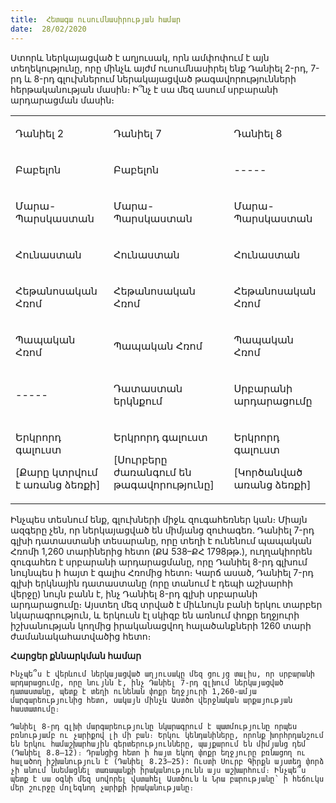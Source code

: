 ```yaml
---
title:  Հետագա ուսումնասիրության համար
date:  28/02/2020
---
```


Ստորև ներկայացված է աղյուսակ, որն ամփոփում է այն տեղեկությունը, որը մինչև այժմ ուսումնասիրել ենք Դանիել 2-րդ, 7-րդ և 8-րդ գլուխներում ներակայացված թագավորությունների հերթականության մասին։ Ի՞նչ է սա մեզ ասում սրբարանի արդարացման մասին։

<table id="table002" class="Без-стиля-таблицы TableOverride-1"><colgroup><col> <col> <col> </colgroup><tbody><tr class="Без-стиля-таблицы"><td class="Без-стиля-таблицы CellOverride-2"><p class="Text ParaOverride-7"><span class="CharOverride-9">Դանիել 2</span></p></td><td class="Без-стиля-таблицы CellOverride-2"><p class="Text ParaOverride-7"><span class="CharOverride-9">Դանիել 7</span></p></td><td class="Без-стиля-таблицы CellOverride-2"><p class="Text ParaOverride-7"><span class="CharOverride-9">Դանիել 8</span></p></td></tr><tr class="Без-стиля-таблицы"><td class="Без-стиля-таблицы CellOverride-2"><p class="Text ParaOverride-7"><span class="CharOverride-10">Բաբելոն</span></p></td><td class="Без-стиля-таблицы CellOverride-2"><p class="Text ParaOverride-7"><span class="CharOverride-10">Բաբելոն</span></p></td><td class="Без-стиля-таблицы CellOverride-2"><p class="Text ParaOverride-7"><span class="CharOverride-10">-----</span></p></td></tr><tr class="Без-стиля-таблицы"><td class="Без-стиля-таблицы CellOverride-2"><p class="Text ParaOverride-7"><span class="CharOverride-10">Մարա-Պարսկաստան</span></p></td><td class="Без-стиля-таблицы CellOverride-2"><p class="Text ParaOverride-7"><span class="CharOverride-10">Մարա-Պարսկաստան</span></p></td><td class="Без-стиля-таблицы CellOverride-2"><p class="Text ParaOverride-7"><span class="CharOverride-10">Մարա-Պարսկաստան</span></p></td></tr><tr class="Без-стиля-таблицы"><td class="Без-стиля-таблицы CellOverride-2"><p class="Text ParaOverride-7"><span class="CharOverride-10">Հունաստան</span></p></td><td class="Без-стиля-таблицы CellOverride-2"><p class="Text ParaOverride-7"><span class="CharOverride-10">Հունաստան</span></p></td><td class="Без-стиля-таблицы CellOverride-2"><p class="Text ParaOverride-7"><span class="CharOverride-10">Հունաստան</span></p></td></tr><tr class="Без-стиля-таблицы"><td class="Без-стиля-таблицы CellOverride-2"><p class="Text ParaOverride-7"><span class="CharOverride-10">Հեթանոսական Հռոմ</span></p></td><td class="Без-стиля-таблицы CellOverride-2"><p class="Text ParaOverride-7"><span class="CharOverride-10">Հեթանոսական Հռոմ</span></p></td><td class="Без-стиля-таблицы CellOverride-2"><p class="Text ParaOverride-7"><span class="CharOverride-10">Հեթանոսական Հռոմ</span></p></td></tr><tr class="Без-стиля-таблицы"><td class="Без-стиля-таблицы CellOverride-2"><p class="Text ParaOverride-7"><span class="CharOverride-10">Պապական Հռոմ</span></p></td><td class="Без-стиля-таблицы CellOverride-2"><p class="Text ParaOverride-7"><span class="CharOverride-10">Պապական Հռոմ</span></p></td><td class="Без-стиля-таблицы CellOverride-2"><p class="Text ParaOverride-7"><span class="CharOverride-10">Պապական Հռոմ</span></p></td></tr><tr class="Без-стиля-таблицы"><td class="Без-стиля-таблицы CellOverride-2"><p class="Text ParaOverride-7"><span class="CharOverride-10">-----</span></p></td><td class="Без-стиля-таблицы CellOverride-3"><p class="Text ParaOverride-7"><span class="CharOverride-9">Դատաստան երկնքում</span></p></td><td class="Без-стиля-таблицы CellOverride-4"><p class="Text ParaOverride-7"><span class="CharOverride-9">Սրբարանի արդարացումը</span></p></td></tr><tr class="Без-стиля-таблицы"><td class="Без-стиля-таблицы CellOverride-2"><p class="Text ParaOverride-7"><span class="CharOverride-10">Երկրորդ գալուստ</span></p><p class="Text ParaOverride-7"><span class="CharOverride-10">[Քարը կտրվում է առանց ձեռքի]</span></p></td><td class="Без-стиля-таблицы CellOverride-2"><p class="Text ParaOverride-7"><span class="CharOverride-10">Երկրորդ գալուստ</span></p><p class="Text ParaOverride-7"><span class="CharOverride-10">[Սուրբերը ժառանգում են թագավորությունը]</span></p></td><td class="Без-стиля-таблицы CellOverride-2"><p class="Text ParaOverride-7"><span class="CharOverride-10">Երկրորդ գալուստ</span></p><p class="Text ParaOverride-7"><span class="CharOverride-10">[Կործանված առանց ձեռքի]</span></p></td></tr></tbody></table>

Ինչպես տեսնում ենք, գլուխների միջև զուգահեռներ կան։ Միայն ազգերը չեն, որ ներկայացված են միմյանց զուհագեռ. Դանիել 7-րդ գլխի դատաստանի տեսարանը, որը տեղի է ունենում պապական Հռոմի 1,260 տարիներից հետո (ՔԱ 538–ՔՀ 1798թթ.), ուղղակիորեն զուգահեռ է սրբարանի արդարացմանը, որը Դանիել 8-րդ գլխում նույնպես ի հայտ է գալիս Հռոմից հետո։ Կարճ ասած, Դանիել 7-րդ գլխի երկնային դատաստանը (որը տանում է դեպի աշխարհի վերջը) նույն բանն է, ինչ Դանիել 8-րդ գլխի սրբարանի արդարացումը։ Այստեղ մեզ տրված է միևնույն բանի երկու տարբեր նկարագրություն, և երկուսն էլ սկիզբ են առնում փոքր եղջյուրի իշխանության կողմից իրականացվող հալածանքների 1260 տարի ժամանակահատվածից հետո։

**Հարցեր քննարկման համար**

`Ինչպե՞ս է վերևում ներկայացված աղյուսակը մեզ ցույց տալիս, որ սրբարանի արդարացումը, որը նույնն է, ինչ Դանիել 7-րդ գլխում ներկայացված դատաստանը, պետք է տեղի ունենան փոքր եղջյուրի 1,260-ամյա մարգարեությունից հետո, սակայն մինչև Աստծո վերջնական արքայության հաստատումը։`

`Դանիել 8-րդ գլխի մարգարեությունը նկարագրում է պատմությունը որպես բռնությամբ ու չարիքով լի մի բան։ Երկու կենդանիները, որոնք խորհրդանշում են երկու համաշխարհային գերտերությունները, պայքարում են միմյանց դեմ (Դանիել 8.8–12)։ Դրանցից հետո ի հայտ եկող փոքր եղջյուրը բռնացող ու հալածող իշխանություն է (Դանիել 8.23–25): Ուստի Սուրբ Գիրքն այստեղ փորձ չի անում նսեմացնել տառապանքի իրականությունն այս աշխարհում։ Ինչպե՞ս պետք է սա օգնի մեզ սովորել վստահել Աստծուն և Նրա բարությանը՝ ի հեճուկս մեր շուրջը մոլեգնող չարիքի իրականությանը։`